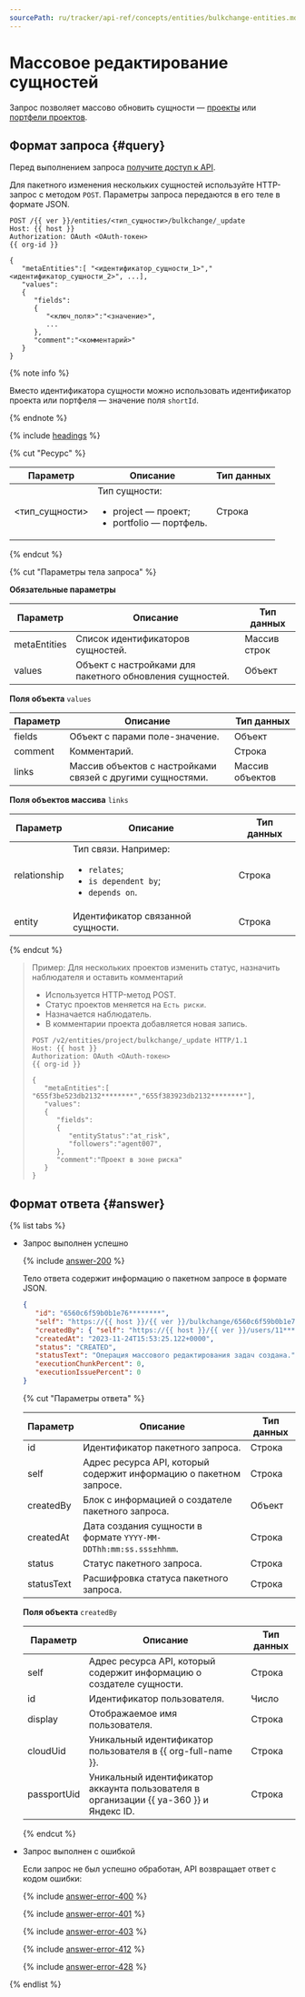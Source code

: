 ```yaml
---
sourcePath: ru/tracker/api-ref/concepts/entities/bulkchange-entities.md
---
```

# Массовое редактирование сущностей

Запрос позволяет массово обновить сущности — [проекты](../../manager/project-new.md) или [портфели проектов](../../manager/portfolio.md).

## Формат запроса {#query}

Перед выполнением запроса [получите доступ к API](../access.md).

Для пакетного изменения нескольких сущностей используйте HTTP-запрос с методом `POST`. Параметры запроса передаются в его теле в формате JSON.

```
POST /{{ ver }}/entities/<тип_сущности>/bulkchange/_update
Host: {{ host }}
Authorization: OAuth <OAuth-токен>
{{ org-id }}

{
   "metaEntities":[ "<идентификатор_сущности_1>","<идентификатор_сущности_2>", ...], 
   "values":
   {
      "fields":
      {
         "<ключ_поля>":"<значение>",
         ...
      },
      "comment":"<комментарий>"
   }
}
```

{% note info %}

Вместо идентификатора сущности можно использовать идентификатор проекта или портфеля — значение поля `shortId`.

{% endnote %}

{% include [headings](../../../_includes/tracker/api/headings.md) %}

{% cut "Ресурс" %}

Параметр | Описание | Тип данных
-------- | -------- | ----------
\<тип_сущности> | Тип сущности:<ul><li>project — проект;</li><li>portfolio — портфель.</li></ul>| Строка

{% endcut %}

{% cut "Параметры тела запроса" %}

**Обязательные параметры**

Параметр | Описание | Тип данных
-------- | -------- | ----------
metaEntities | Список идентификаторов сущностей. | Массив строк
values | Объект с настройками для пакетного обновления сущностей. | Объект

**Поля объекта** `values`

Параметр | Описание | Тип данных
-------- | -------- | ----------
fields | Объект с парами поле-значение. | Объект
comment | Комментарий. | Строка
links | Массив объектов с настройками связей с другими сущностями. | Массив объектов

**Поля объектов массива** `links`

Параметр | Описание | Тип данных
-------- | -------- | ----------
relationship | Тип связи. Например:<ul><li>`relates`;</li><li>`is dependent by`;</li><li>`depends on`.</li></ul> | Строка
entity | Идентификатор связанной сущности. | Строка

{% endcut %}

> Пример: Для нескольких проектов изменить статус, назначить наблюдателя и оставить комментарий
> 
> - Используется HTTP-метод POST.
> - Статус проектов меняется на `Есть риски`.
> - Назначается наблюдатель.
> - В комментарии проекта добавляется новая запись.
> 
> ```
> POST /v2/entities/project/bulkchange/_update HTTP/1.1
> Host: {{ host }}
> Authorization: OAuth <OAuth-токен>
> {{ org-id }}
> 
> {
>    "metaEntities":[ "655f3be523db2132********","655f383923db2132********"], 
>    "values":
>    {
>       "fields":
>       {
>          "entityStatus":"at_risk",
>          "followers":"agent007",
>       },
>       "comment":"Проект в зоне риска"
>    }
> }
> ```

## Формат ответа {#answer}

{% list tabs %}

- Запрос выполнен успешно

   {% include [answer-200](../../../_includes/tracker/api/answer-200.md) %}

   Тело ответа содержит информацию о пакетном запросе в формате JSON.

   ```json
   {
      "id": "6560c6f59b0b1e76********",
      "self": "https://{{ host }}/{{ ver }}/bulkchange/6560c6f59b0b1e76********",
      "createdBy": { "self": "https://{{ host }}/{{ ver }}/users/11********", "id": "11********", "display": "Имя Фамилия", "cloudUid": "ajevuhegoggf********", "passportUid": 11******** },
      "createdAt": "2023-11-24T15:53:25.122+0000",
      "status": "CREATED",
      "statusText": "Операция массового редактирования задач создана.",
      "executionChunkPercent": 0,
      "executionIssuePercent": 0
   }
   ```

   {% cut "Параметры ответа" %}

   Параметр | Описание | Тип данных
   -------- | -------- | ----------
   id | Идентификатор пакетного запроса. | Строка
   self | Адрес ресурса API, который содержит информацию о пакетном запросе. | Строка
   createdBy | Блок с информацией о создателе пакетного запроса. | Объект
   createdAt | Дата создания сущности в формате `YYYY-MM-DDThh:mm:ss.sss±hhmm`. | Строка
   status | Статус пакетного запроса. | Строка
   statusText | Расшифровка статуса пакетного запроса. | Строка
   
   **Поля объекта** `createdBy`
    
   Параметр | Описание | Тип данных
   -------- | -------- | ----------
   self | Адрес ресурса API, который содержит информацию о создателе сущности. | Строка
   id | Идентификатор пользователя. | Число
   display | Отображаемое имя пользователя. | Строка
   cloudUid | Уникальный идентификатор пользователя в {{ org-full-name }}. | Строка
   passportUid | Уникальный идентификатор аккаунта пользователя в организации {{ ya-360 }} и Яндекс ID. | Строка

   {% endcut %}

- Запрос выполнен с ошибкой

    Если запрос не был успешно обработан, API возвращает ответ с кодом ошибки:

    {% include [answer-error-400](../../../_includes/tracker/api/answer-error-400.md) %}

    {% include [answer-error-401](../../../_includes/tracker/api/answer-error-401.md) %}

    {% include [answer-error-403](../../../_includes/tracker/api/answer-error-403.md) %}
    
    {% include [answer-error-412](../../../_includes/tracker/api/answer-error-412.md) %}

    {% include [answer-error-428](../../../_includes/tracker/api/answer-error-428.md) %}


{% endlist %}

